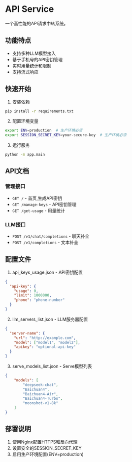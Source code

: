 # API Service

一个高性能的API请求中转系统。

## 功能特点

- 支持多种LLM模型接入
- 基于手机号的API密钥管理
- 实时用量统计和限制
- 支持流式响应

## 快速开始

1. 安装依赖

```bash
pip install -r requirements.txt
```

2. 配置环境变量

```bash
export ENV=production  # 生产环境必须
export SESSION_SECRET_KEY=your-secure-key  # 生产环境必须
```

3. 运行服务

```bash
python -m app.main
```

## API文档

### 管理接口

- `GET /` - 首页,生成API密钥
- `GET /manage-keys` - API密钥管理
- `GET /get-usage` - 用量统计

### LLM接口

- `POST /v1/chat/completions` - 聊天补全
- `POST /v1/completions` - 文本补全

## 配置文件

1. api_keys_usage.json - API密钥配置

```json
{
  "api-key": {
    "usage": 0,
    "limit": 1000000,
    "phone": "phone-number"
  }
}
```

2. llm_servers_list.json - LLM服务器配置

```json
{
  "server-name": {
    "url": "http://example.com",
    "model": ["model1", "model2"],
    "apikey": "optional-api-key"
  }
}
```

3. serve_models_list.json - Serve模型列表

```json
{
    "models": [
        "deepseek-chat",
        "Baichuan4",
        "Baichuan4-Air",
        "Baichuan4-Turbo",
        "moonshot-v1-8k"
    ]
}
```

## 部署说明

1. 使用Nginx配置HTTPS和反向代理
2. 设置安全的SESSION_SECRET_KEY
3. 启用生产环境配置(ENV=production)
